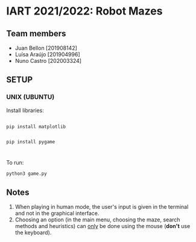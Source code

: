 # IART 2021/2022: Robot Mazes

## Team members
- Juan Bellon [201908142]
- Luísa Araújo [201904996]
- Nuno Castro [202003324]

## SETUP

### UNIX (UBUNTU)

Install libraries:

<code>
pip install matplotlib

pip install pygame

</code>


To run:

`python3 game.py`

## Notes
1. When playing in human mode, the user's input is given in the terminal and not in the graphical interface.
2. Choosing an option (in the main menu, choosing the maze, search methods and heuristics) can <u>only</u> be done using the mouse (<b>don't</b> use the keyboard). 